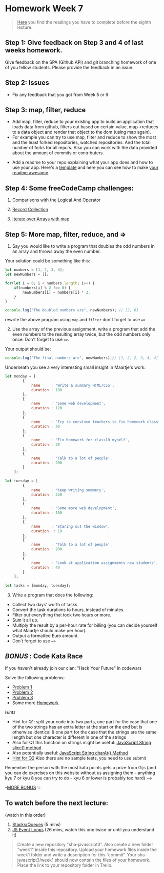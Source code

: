 # Homework Week 7

>[Here](https://github.com/HackYourFuture/JavaScript/tree/master/Week7/README.md) you find the readings you have to complete before the eighth lecture.

## Step 1: Give feedback on Step 3 and 4 of last weeks homework.

Give feedback on the SPA (Github API) and git branching homework of one of you fellow students. Please provide the feedback in an issue.

## Step 2: Issues

- Fix any feedback that you got from Week 5 or 6

## Step 3: map, filter, reduce

- Add map, filter, reduce to  your existing app to build an application that loads data from github, filters out based on certain value, map->reduces to a data object and render that object to the dom (using map again).
- For example you can try to use map, filter and reduce to show the most and the least forked repositories, watched repositories. And the total number of forks for all repo's. Also you can work with the data provided about the amount of commits or contributers.
<!-- - Add polling to your app so that it checks every minute or so if a new repo has been made and if it has, adds it to the DOM without reloading the page. -->
- Add a readme to your repo explaining  what your app does and how to use your app. Here's a [template](https://gist.github.com/jxson/1784669) and here you can see how to make [your readme awesome](https://gist.github.com/rrgayhart/91bba7bb39ea60136e5c).

## Step 4: **Some freeCodeCamp challenges:**

1. [Comparisons with the Logical And Operator](https://www.freecodecamp.com/challenges/comparisons-with-the-logical-and-operator)

2. [Record Collection](https://www.freecodecamp.com/challenges/record-collection)

3. [Iterate over Arrays with map](https://www.freecodecamp.com/challenges/iterate-over-arrays-with-map)

## Step 5: More map, filter, reduce, and =>

1. Say you would like to write a program that doubles the odd numbers in an array and throws away the even number.

Your solution could be something like this:
```js
let numbers = [1, 2, 3, 4];
let newNumbers = [];

for(let i = 0; i < numbers.length; i++) {
    if(numbers[i] % 2 !== 0) {
        newNumbers[i] = numbers[i] * 2;
    }
}

console.log("The doubled numbers are", newNumbers); // [2, 6]

```

rewrite the above program using `map` and `filter` don't forget to use `=>`

2. Use the array of the previous assignment, write a program that add the even numbers to the resulting array twice, but the odd numbers only once. Don't forget to use `=>`.

Your output should be:
```js
console.log("The final numbers are", newNumbers);// [1, 2, 2, 3, 4, 4]
```

Underneath you see a very interesting small insight in Maartje's work:
```js
let monday = [
        {
            name     : 'Write a summary HTML/CSS',
            duration : 180
        },
        {
            name     : 'Some web development',
            duration : 120
        },
        {
            name     : 'Try to convince teachers to fix homework class10',
            duration : 30
        },
        {
            name     : 'Fix homework for class10 myself',
            duration : 20
        },
        {
            name     : 'Talk to a lot of people',
            duration : 200
        }
    ];
 
let tuesday = [
        {
            name     : 'Keep writing summery',
            duration : 240
        },
        {
            name     : 'Some more web development',
            duration : 180
        },
        {
            name     : 'Staring out the window',
            duration  : 10
        },
        {
            name     : 'Talk to a lot of people',
            duration : 200
        },
        {
            name     : 'Look at application assignments new students',
            duration : 40
        }
    ];
     
let tasks = [monday, tuesday];
```

3. Write a program that does the following:

- Collect two days' worth of tasks.
- Convert the task durations to hours, instead of minutes.
- Filter out everything that took two hours or more.
- Sum it all up.
- Multiply the result by a per-hour rate for billing (you can decide yourself what Maartje should make per hour).
- Output a formatted Euro amount.
- Don't forget to use `=>`

## _BONUS_ : Code Kata Race

If you haven't already join our clan: "Hack Your Future" in codewars

Solve the following problems:
- [Problem 1](https://www.codewars.com/kata/keep-up-the-hoop)
- [Problem 2](https://www.codewars.com/kata/find-the-first-non-consecutive-number)
- [Problem 3](https://www.codewars.com/kata/negation-of-a-value)
- Some more [Homework](https://www.codewars.com/collections/hyf-homework-1)

_Hints_
- Hint for Q1: split your code into two parts, one part for the case that one of the two strings has an extra letter at the start or the end but is otherwise identical & one part for the case that the strings are the same length but one character is different in one of the strings
- Also for Q1 this function on strings might be useful: [JavaScript String slice() method](https://www.w3schools.com/jsref/jsref_slice_string.asp)
- Also potentially useful: [JavaScript String charAt() Method](https://www.w3schools.com/jsref/jsref_charat.asp)
- [Hint for Q2](https://www.w3schools.com/jsref/jsref_sort.asp) Also there are no sample tests, you need to use submit

Remember the person with the most kata points gets a prize from Gijs (and you can do exercises on this website without us assigning them - anything kyu 7 or kyu 8 you can try to do - kyu 6 or lower is probably too hard) -->

-[MORE BONUS](https://www.codewars.com/collections/hyf-homework-1-bonus-credit) :collision:

## To watch before the next lecture:

(watch in this order)

1. [Stacks/Queues](https://www.youtube.com/watch?v=wjI1WNcIntg) (5 mins)
2. [JS Event Loops](https://www.youtube.com/watch?v=8aGhZQkoFbQ) (26 mins, watch this one twice or until you understand it)

>Create a new repository "sha-javascript3". Also create a new folder "week1" inside this repository. 
Upload your homework files inside the week1 folder and write a description for this “commit”.
Your sha-javascript3/week1 should now contain the files of your homework.
Place the link to your repository folder in Trello.
